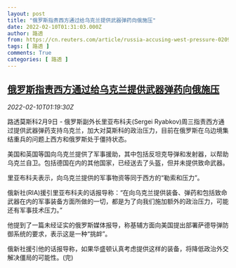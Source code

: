 ```yaml
---
layout: post
title: "俄罗斯指责西方通过给乌克兰提供武器弹药向俄施压"
date: 2022-02-10T01:31:03.000Z
author: 路透
from: https://cn.reuters.com/article/russia-accusing-west-pressure-0209-wedn-idCNKBS2KF04F
tags: [ 路透 ]
comments: True
categories: [ 路透 ]
---
```

<!--1644456663000-->
[俄罗斯指责西方通过给乌克兰提供武器弹药向俄施压](https://cn.reuters.com/article/russia-accusing-west-pressure-0209-wedn-idCNKBS2KF04F)
------

<div>
<div><i>2022-02-10T01:19:30Z</i></div><p>路透莫斯科2月9日 - 俄罗斯副外长里亚布科夫(Sergei Ryabkov)周三指责西方通过提供武器弹药支持乌克兰，加大对莫斯科的政治压力，目前在俄罗斯在乌边境集结重兵的问题上西方和俄罗斯处于僵持状态。</p><p>美国和英国等国向乌克兰提供了军事援助，其中包括反坦克导弹和发射器，以帮助乌克兰自卫。包括德国在内的其他国家，已经送去了头盔，但并未提供致命武器。</p><p>里亚布科夫表示，向乌克兰提供的军事物资等同于西方的“勒索和压力”。</p><p>俄新社(RIA)援引里亚布科夫的话报导称：“在向乌克兰提供装备、弹药和包括致命武器在内的军事装备方面所做的一切，都是为了向我们施加额外的政治压力，可能还有军事技术压力。”</p><p>他提到了一篇未经证实的俄罗斯媒体报导，称基辅方面向美国提出部署萨德导弹防御系统的要求，表示这是一种“挑衅”。</p><p>俄新社援引他的话报导称，如果华盛顿认真考虑提供这样的装备，将降低政治外交解决僵局的可能性。(完)</p>
</div>
